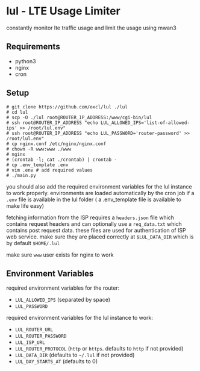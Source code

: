 # lul - LTE Usage Limiter
constantly monitor lte traffic usage and limit the usage using mwan3

## Requirements
- python3
- nginx
- cron

## Setup
```
# git clone https://github.com/oxcl/lul ./lul
# cd lul
# scp -O ./lul root@ROUTER_IP_ADDRESS:/www/cgi-bin/lul
# ssh root@ROUTER_IP_ADDRESS "echo LUL_ALLOWED_IPS='list-of-allowed-ips' >> /root/lul.env"
# ssh root@ROUTER_IP_ADDRESS "echo LUL_PASSWORD='router-password' >> /root/lul.env"
# cp nginx.conf /etc/nginx/nginx.conf
# chown -R www:www ./www
# nginx
# (crontab -l; cat ./crontab) | crontab -
# cp .env_template .env
# vim .env # add required values
# ./main.py
```
you should also add the required environment variables for the lul instance to work properly.
environments are loaded automatically by the cron job if a `.env` file is available in the lul folder ( a .env_template file is available to make life easy)

fetching information from the ISP requires a `headers.json` file which contains request headers and can optionally use a `req_data.txt` which contains post request data. these files are used for authentication of ISP web service. make sure they are placed correctly at `$LUL_DATA_DIR` which is by default `$HOME/.lul`

make sure `www` user exists for nginx to work

## Environment Variables
required environment variables for the router:
- `LUL_ALLOWED_IPS` (separated by space)
- `LUL_PASSWORD`

required environment variables for the lul instance to work:
- `LUL_ROUTER_URL`
- `LUL_ROUTER_PASSWORD`
- `LUL_ISP_URL`
- `LUL_ROUTER_PROTOCOL` (`http` or `https`. defaults to `http` if not provided)
- `LUL_DATA_DIR` (defaults to `~/.lul` if not provided)
- `LUL_DAY_STARTS_AT` (defaults to 0)